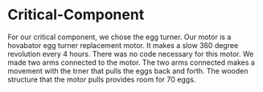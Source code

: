 Critical-Component
==================
For our critical component, we chose the egg turner. 
Our motor is a hovabator egg turner replacement motor. It makes a slow 360 degree revolution every 4 hours.
There was no code necessary for this motor. 
We made two arms connected to the motor. The two arms connected makes a movement with the trner that pulls the eggs back and forth.
The wooden structure that the motor pulls provides room for 70 eggs. 



